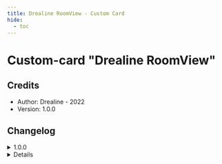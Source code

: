 ```yaml
---
title: Drealine RoomView - Custom Card
hide:
  - toc
---
```


<!-- markdownlint-disable MD046 -->

# Custom-card "Drealine RoomView"

## Credits

- Author: Drealine - 2022
- Version: 1.0.0

## Changelog

<details>
<summary>1.0.0</summary>
Initial release
</details>
<details>

## Usage

```yaml
- type: "custom:button-card"
  template: "custom_card_drealine_roomview"
  variables:
    icon: "mdi:home-variant-outline"
    name: "Entrée"
    group_lights:
    group_motions: 
    group_doors: 
    group_windows: 
    group_outlets: 
    group_tv: 
    group_water: 
    group_windows_shutters:
    temperature: 
    humidity:
```

## Requirements

No requirements at the moment.

## Variables

<table>
<tr>
<th>Variable</th>
<th>Example</th>
<th>Required</th>
<th>Explanation</th>
</tr>
<tr>
<td>Icon</td>
<td>mdi:bedroom</td>
<td>no</td>
<td>Icon of the card</td>
</tr>
<tr>
<td>Name</td>
<td>Text</td>
<td>no</td>
<td>Title for the card (it's not showing, just for more readble)</td>
</tr>
<tr>
<td>group_lights</td>
<td>group.lights</td>
<td>no</td>
<td>Any groups that contain lights</td>
</tr>
<tr>
<td>group_motions</td>
<td>group.motions</td>
<td>no</td>
<td>Any groups that contain motions sensors</td>
</tr>
<tr>
<td>group_doors</td>
<td>group.doors</td>
<td>no</td>
<td>Any groups that contain doors sensors</td>
</tr>
<tr>
<td>group_windows</td>
<td>group.windows</td>
<td>no</td>
<td>Any groups that contain windows sensors</td>
</tr>
<tr>
<td>group_outlets</td>
<td>group.outlets</td>
<td>no</td>
<td>Any groups that contain outlets</td>
</tr>
<tr>
<td>group_tv</td>
<td>group.tv</td>
<td>no</td>
<td>Any groups that contain TV's</td>
</tr>
<tr>
<td>group_water</td>
<td>group.water</td>
<td>no</td>
<td>Any groups that contain water sensors</td>
</tr>
<tr>
<td>group_windows_shutters</td>
<td>group.windows_shutters</td>
<td>no</td>
<td>Any groups that contain windows shutters</td>
</tr>
<tr>
<td>temperature</td>
<td>entity.temperature_saloon</td>
<td>no</td>
<td>Temperature sensor or the room</td>
</tr>
<tr>
<td>humidity</td>
<td>entity.humidity_saloon</td>
<td>no</td>
<td>Humidity sensor or the room</td>
</tr>
</table>

??? note "Template Code"

    ```yaml title="custom_card_drealine_roomview.yaml"
    --8<-- "custom_cards/custom_card_drealine_roomview/custom_card_drealine_roomview.yaml"
    ```
